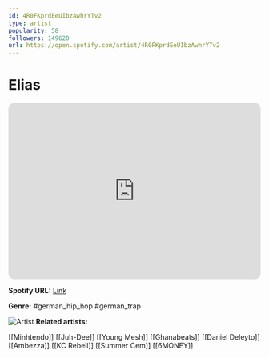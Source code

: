 ```yaml
---
id: 4R0FKprdEeUIbzAwhrYTv2
type: artist
popularity: 58
followers: 149620
url: https://open.spotify.com/artist/4R0FKprdEeUIbzAwhrYTv2
---
```

# Elias

<iframe style="border-radius:12px" src="https://open.spotify.com/embed/artist/4R0FKprdEeUIbzAwhrYTv2" width="100%" height="352" frameBorder="0" allowfullscreen="" allow="autoplay; clipboard-write; encrypted-media; fullscreen; picture-in-picture" loading="lazy"></iframe>

**Spotify URL:** [Link](https://open.spotify.com/artist/4R0FKprdEeUIbzAwhrYTv2)

**Genre:**  #german_hip_hop #german_trap

![Artist](https://i.scdn.co/image/ab6761610000e5eb8957c4bb91b19e5ce9d4cc03)
**Related artists:**

[[Minhtendo]]
[[Juh-Dee]]
[[Young Mesh]]
[[Ghanabeats]]
[[Daniel Deleyto]]
[[Ambezza]]
[[KC Rebell]]
[[Summer Cem]]
[[6MONEY]]
